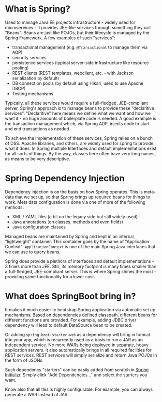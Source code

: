 # What is Spring?

Used to manage Java EE projects infrastructure - widely used for microservices -
it provides JEE-like services through something they call "Beans".
Beans are just like POJOs, but their lifecycle is managed by the Spring Framework. 
A few examples of such "services":
* transactional management (e.g. `@Transactional` to manage them via AOP)
* security services
* persistence services (typical server-side infrastructure like resource pooling)
* REST clients (REST templates, webclient, etc. - with Jackson serialization by default)
* DB connection pools (by default using Hikari, used to use Apache DBCP)
* Testing mechanisms

Typically, all these services would require a full-fledged, JEE-compliant server.
Spring's approach is to manage beans to provide these "declaritive services".
"Declaritive" here means we define what we want and how we want it -
no huge amounts of boilerplate code is needed.
A good example is the transaction management which, via Spring AOP,
injects code to start and end transactions as needed.

To achieve the implementation of these services, Spring relies on a bunch of OSS.
Apache libraries, and others, are widely used for spring to provide what it does.
In Spring multiple Interfaces and default implementations exist for all sorts of things.
By the way, classes here often have very long names, as means to be very descriptive.

# Spring Dependency Injection

Dependency injection is on the basis on how Spring operates.
This is meta-data that we set up, so that Spring brings up required beans for things to work.
Meta data configuration is done via one of more of the following methods:
* XML / YAML files (a bit on the legacy side but still widely used)
* Java annotations (on classes, methods and even fields)
* Java configuration classes

Managed beans are maintained by Spring and kept in an internal, "lightweight" container.
This container goes by the name of "Application Context".
`ApplicationContext` is one of the main Spring Java interfaces that we can use to query beans.

Spring does provide a plethora of interfaces and default implementations - 3 times more than JEE.
Still, its memory footprint is many times smaller than a full-fledged, JEE-compliant server.
This is where Spring shines the most - providing same functionality for a lower cost.

# What does SpringBoot bring in?

It makes it much easier to bootstrap Spring application via automatic set up mechanisms.
Based on dependencies defined classpath, different beans for different functions are provided.
For example, adding JDBC driver dependency will lead to default DataSource bean to be created.

Or adding `spring-boot-starter-web` as a dependency will bring in tomcat into your app,
which is recurrently used as a basis to run a JAR as an independent service.
No more WARs being deployed in separate, heavy application servers.
It also automatically brings in all required facilities for REST services.
REST services will simply serialize and return Java POJOs in the form of JSONs.

Such dependency "starters" can be easily added from scratch in [Spring Initializr](https://start.select.io).
Simply click "Add Dependencies..." and select the starters you want.

Know also that all this is highly configurable.
For example, you can always generate a WAR instead of JAR.
